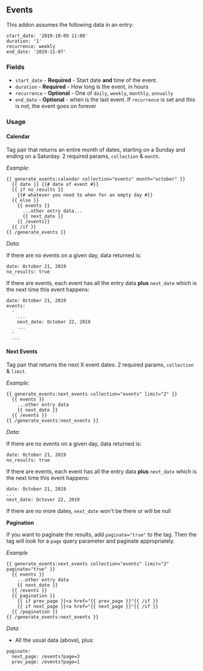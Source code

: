 ## Events

This addon assumes the following data in an entry:

```
start_date: '2019-10-09 11:00'
duration: '1'
recurrence: weekly
end_date: '2019-11-07'
```

### Fields

* `start_date` - **Required** - Start date **and** time of the event.
* `duration` - **Required** - How long is the event, in hours
* `recurrence` - **Optional** - One of `daily`, `weekly`, `monthly`, `annually`
* `end_date` - **Optional** - when is the last event. If `recurrence` is set and this is not, the event goes on forever

### Usage

#### Calendar

Tag pair that returns an entire month of dates, starting on a Sunday and ending on a Saturday. 2 required params, `collection` & `month`.

*Example*:

```
{{ generate_events:calendar collection="events" month="october" }}
  {{ date }} {{# date of event #}}
  {{ if no_results }}
    {{# whatever you need to when for an empty day #}}
  {{ else }}
    {{ events }}
      ...other entry data...
      {{ next_date }}
    {{ /events}}
  {{ /if }}
{{ /generate_events }}
```

*Data*:

If there are no events on a given day, data returned is:

```
date: October 21, 2019
no_results: true
```

If there are events, each event has all the entry data **plus** `next_date` which is the next time this event happens:

```
date: October 21, 2019
events:
  -
    ...
    next_date: October 22, 2019
    ...
  -
  ...
```

#### Next Events

Tag pair that returns the next X event dates. 2 required params, `collection` & `limit`.


*Example*:

```
{{ generate_events:next_events collection="events" limit="2" }}
  {{ events }}
    ...other entry data
    {{ next_date }}
  {{ /events }}
{{ /generate_events:next_events }}
```

*Data*:

If there are no events on a given day, data returned is:

```
date: October 21, 2019
no_results: true
```

If there are events, each event has all the entry data **plus** `next_date` which is the next time this event happens:

```
date: October 21, 2019
...
next_date: Octover 22, 2019
```

If there are no more dates, `next_date` won't be there or will be null

**Pagination**

If you want to paginate the results, add `paginate="true"` to the tag. Then the tag will look for a `page` query parameter and paginate appropriately.

*Example*
```
{{ generate_events:next_events collection="events" limit="2" paginate="true" }}
  {{ events }}
    ...other entry data
    {{ next_date }}
  {{ /events }}
  {{ pagination }}
    {{ if prev_page }}<a href="{{ prev_page }}"{{ /if }}
    {{ if next_page }}<a href="{{ next_page }}"{{ /if }}
  {{ /pagination }}
{{ /generate_events:next_events }}
```
*Data*

* All the usual data (above), plus:
```
paginate:
  next_page: /events?page=3
  prev_page: /events?page=1
```
